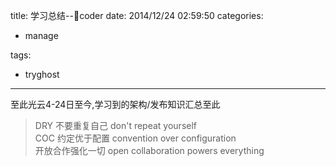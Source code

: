 title: 学习总结--coder
date: 2014/12/24 02:59:50
categories:

 - manage 


tags:

- tryghost

---

至此光云4-24日至今,学习到的架构/发布知识汇总至此

>DRY 不要重复自己 don't repeat yourself<br/>
>COC 约定优于配置 convention over configuration<br/>
>开放合作强化一切 open collaboration powers everything





